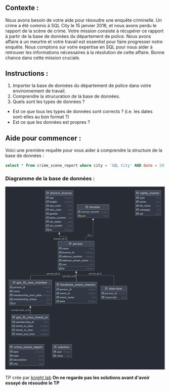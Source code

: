 # 



## Contexte : 
Nous avons besoin de votre aide pour résoudre une enquête criminelle. Un crime a été commis à SQL City le 15 janvier 2018, et nous avons perdu le rapport de la scène de crime. Votre mission consiste à récupérer ce rapport à partir de la base de données du département de police. Nous avons affaire à un meurtre et votre travail est essentiel pour faire progresser notre enquête. Nous comptons sur votre expertise en SQL pour nous aider à retrouver les informations nécessaires à la résolution de cette affaire. Bonne chance dans cette mission cruciale.

## Instructions :
1. Importer la base de données du département de police dans votre environnement de travail.
2. Comprendre la strucuration de la base de données.
3. Quels sont les types de données ? 
* Est ce que tous les types de données sont corrects ? (i.e. les dates sont-elles au bon format ?)
* Est ce que les données est propres ? 

## Aide pour commencer :
Voici une première requête pour vous aider à comprendre la structure de la base de données :
```sql
select * from crime_scene_report where city = 'SQL City' AND date = 20180115
```
### Diagramme de la base de données :

![ER](../images/crime_scene_report.png)


TP crée par [knight lab](https://mystery.knightlab.com)
**On ne regarde pas les solutions avant d'avoir essayé de résoudre le TP**